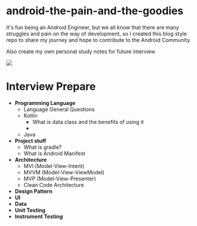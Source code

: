# android-the-pain-and-the-goodies

It's fun being an Android Engineer, but we all know that there are many struggles and pain on the way of development, so I created this blog style repo to share my journey and hope to contribute to the Android Community. 

Also create my own personal study notes for future interview

![](https://source.android.com/static/docs/setup/images/Android_symbol_green_RGB.png)


# **Interview Prepare**
* **Programming Language**
	* Language General Questions
	* Kotlin
		* What is data class and the benefits of using it
		* 
	* Java
* **Project stuff**
	* What is gradle?
	* What is Android Manifest
* **Architecture**
	* MVI (Model-View-Intent)
	* MVVM (Model-View-ViewModel)
	* MVP (Model-View-Presenter)
	* Clean Code Architecture
* **Design Pattern**
* **UI**
* **Data**
* **Unit Testing**
* **Instrument Testing**

